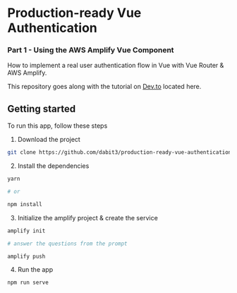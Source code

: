 # Production-ready Vue Authentication

### Part 1 - Using the AWS Amplify Vue Component

How to implement a real user authentication flow in Vue with Vue Router & AWS Amplify.

This repository goes along with the tutorial on [Dev.to](https://dev.to/) located here.

## Getting started

To run this app, follow these steps

1. Download the project

```sh
git clone https://github.com/dabit3/production-ready-vue-authentication.git
```

2. Install the dependencies
```sh
yarn

# or

npm install
```

3. Initialize the amplify project & create the service

```sh
amplify init

# answer the questions from the prompt

amplify push
```

4. Run the app

```sh
npm run serve
```